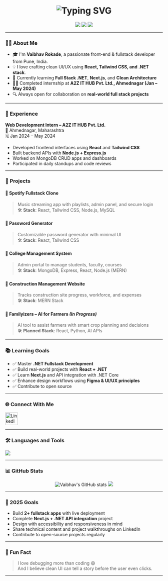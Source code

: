 <!-- Profile README for Vaibhav Rokade -->

<h1 align="center">
  <img src="https://readme-typing-svg.demolab.com?font=Fira+Code&pause=1000&center=true&vCenter=true&width=435&lines=Hi+%F0%9F%91%8B%2C+I'm+Vaibhav+Rokade;Frontend+Developer+from+Pune;Welcome+to+my+GitHub+profile!" alt="Typing SVG" />
</h1>

<p align="center">
  <img src="https://img.shields.io/badge/Frontend-Developer-blue?style=flat-square&logo=appveyor" />
  <img src="https://img.shields.io/badge/.NET-Stack-purple?style=flat-square&logo=dotnet" />
  <img src="https://img.shields.io/badge/ReactJS-%2361DAFB.svg?style=flat-square&logo=react&logoColor=white" />
</p>

---

### 👨‍💻 About Me

- 🎓 I'm **Vaibhav Rokade**, a passionate front-end & fullstack developer from Pune, India.  
- 💡 I love crafting clean UI/UX using **React, Tailwind CSS, and .NET stack**.  
- 🌱 Currently learning **Full Stack .NET**, **Next.js**, and **Clean Architecture**  
- 👨‍💻 Completed internship at **A2Z IT HUB Pvt. Ltd., Ahmednagar (Jan – May 2024)**  
- 🔍 Always open for collaboration on **real-world full stack projects**

---

### 💼 Experience

**Web Development Intern – A2Z IT HUB Pvt. Ltd.**  
📍 Ahmednagar, Maharashtra  
🗓 Jan 2024 – May 2024  
- Developed frontend interfaces using **React** and **Tailwind CSS**  
- Built backend APIs with **Node.js + Express.js**  
- Worked on MongoDB CRUD apps and dashboards  
- Participated in daily standups and code reviews

---

### 🚀 Projects

#### 🎵 Spotify Fullstack Clone  
> Music streaming app with playlists, admin panel, and secure login  
🛠 **Stack**: React, Tailwind CSS, Node.js, MySQL

#### 🧠 Password Generator  
> Customizable password generator with minimal UI  
🛠 **Stack**: React, Tailwind CSS

#### 🏫 College Management System  
> Admin portal to manage students, faculty, courses  
🛠 **Stack**: MongoDB, Express, React, Node.js (MERN)

#### 🧱 Construction Management Website  
> Tracks construction site progress, workforce, and expenses  
🛠 **Stack**: MERN Stack

#### 🌾 Familyizers – AI for Farmers *(In Progress)*  
> AI tool to assist farmers with smart crop planning and decisions  
🛠 **Planned Stack**: React, Python, AI APIs

---

### 📚 Learning Goals

- ✅ Master **.NET Fullstack Development**  
- ✅ Build real-world projects with **React + .NET**  
- ✅ Learn **Next.js** and API integration with .NET Core  
- ✅ Enhance design workflows using **Figma & UI/UX principles**  
- ✅ Contribute to open source  

---

### 🌐 Connect With Me

<p align="left">
  <a href="https://linkedin.com/in/vaibhvrokade" target="blank">
    <img align="center" src="https://skillicons.dev/icons?i=linkedin" height="40" alt="LinkedIn" />
  </a>
</p>

---

### 🛠️ Languages and Tools

<p align="left">
  <img src="https://skillicons.dev/icons?i=html,css,js,react,tailwind,bootstrap,git,github,c,dotnet,csharp,mongodb,mysql,postman,nodejs,express,figma,vscode" />
</p>

---

### 📊 GitHub Stats

<p align="center">
  <img src="https://github-readme-stats.vercel.app/api?username=vaibhvrokade&show_icons=true&theme=radical" alt="Vaibhav's GitHub stats" />
  <img src="https://github-readme-streak-stats.herokuapp.com/?user=vaibhvrokade&theme=radical" />
</p>

---

### 🎯 2025 Goals

- Build **2+ fullstack apps** with live deployment  
- Complete **Next.js + .NET API integration** project  
- Design with accessibility and responsiveness in mind  
- Share technical content and project walkthroughs on LinkedIn  
- Contribute to open-source projects regularly  

---

### 🎯 Fun Fact

> I love debugging more than coding 😄  
> And I believe clean UI can tell a story before the user even clicks.

---


